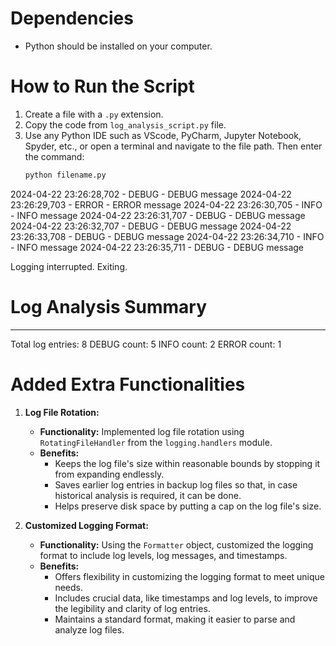 # Dependencies
- Python should be installed on your computer.

# How to Run the Script
1. Create a file with a `.py` extension.
2. Copy the code from `log_analysis_script.py` file.
3. Use any Python IDE such as VScode, PyCharm, Jupyter Notebook, Spyder, etc., or open a terminal and navigate to the file path. Then enter the command:
   ```bash
   python filename.py
2024-04-22 23:26:28,702 - DEBUG - DEBUG message
2024-04-22 23:26:29,703 - ERROR - ERROR message
2024-04-22 23:26:30,705 - INFO - INFO message
2024-04-22 23:26:31,707 - DEBUG - DEBUG message
2024-04-22 23:26:32,707 - DEBUG - DEBUG message
2024-04-22 23:26:33,708 - DEBUG - DEBUG message
2024-04-22 23:26:34,710 - INFO - INFO message
2024-04-22 23:26:35,711 - DEBUG - DEBUG message

Logging interrupted. Exiting.

# Log Analysis Summary
---------------------
Total log entries: 8
DEBUG count: 5
INFO count: 2
ERROR count: 1

# Added Extra Functionalities
1. **Log File Rotation:**
   - **Functionality:** Implemented log file rotation using `RotatingFileHandler` from the `logging.handlers` module.
   - **Benefits:**
     - Keeps the log file's size within reasonable bounds by stopping it from expanding endlessly.
     - Saves earlier log entries in backup log files so that, in case historical analysis is required, it can be done.
     - Helps preserve disk space by putting a cap on the log file's size.

2. **Customized Logging Format:**
   - **Functionality:** Using the `Formatter` object, customized the logging format to include log levels, log messages, and         timestamps.
   - **Benefits:**
     - Offers flexibility in customizing the logging format to meet unique needs.
     - Includes crucial data, like timestamps and log levels, to improve the legibility and clarity of log entries.
     - Maintains a standard format, making it easier to parse and analyze log files.
